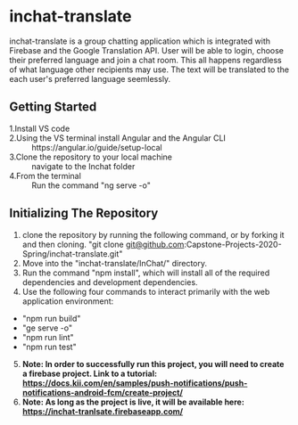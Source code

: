 # inchat-translate


inchat-translate is a group chatting application which is integrated with Firebase and the Google Translation API. User will be able to login, choose their preferred language and join a chat room. This all happens regardless of what language other recipients may use. The text will be translated to the each user's preferred language seemlessly.

## Getting Started

<dl>
  <dt>1.Install VS code</dt>
  <dt>2.Using the VS terminal install Angular and the Angular CLI</dt>
  <dd>https://angular.io/guide/setup-local</dd>
  <dt>3.Clone the repository to your local machine</dt>
  <dd>navigate to the Inchat folder</dd>
  <dt>4.From the terminal</dt>
  <dd>Run the command "ng serve -o"</dd>
<dl>


## Initializing The Repository
1. clone the repository by running the following command, or by forking it and then cloning. "git clone git@github.com:Capstone-Projects-2020-Spring/inchat-translate.git"
2. Move into the "inchat-translate/InChat/" directory.
3. Run the command "npm install", which will install all of the required dependencies and development dependencies.
4. Use the following four commands to interact primarily with the web application environment:
  - "npm run build"
  - "ge serve -o"
  - "npm run lint"
  - "npm run test"
5. **Note: In order to successfully run this project, you will need to create a firebase project. Link to a tutorial: https://docs.kii.com/en/samples/push-notifications/push-notifications-android-fcm/create-project/**
6. **Note: As long as the project is live, it will be available here: https://inchat-tranlsate.firebaseapp.com/**